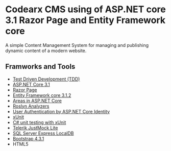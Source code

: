 # Codearx CMS using of ASP.NET core 3.1 Razor Page and Entity Framework core
A simple Content Management System for managing and publishing dynamic content of a modern website.

## Framworks and Tools
 - [Test Driven Development (TDD)](https://deviq.com/test-driven-development/)
 - [ASP.NET Core 3.1](https://docs.microsoft.com/en-us/aspnet/core/getting-started/?view=aspnetcore-3.1&tabs=windows)
 - [Razor Page](https://docs.microsoft.com/en-us/aspnet/core/tutorials/razor-pages/?view=aspnetcore-3.1)
 - [Entity Framework core 3.1.2](https://www.nuget.org/packages/Microsoft.EntityFrameworkCore.SqlServer/3.1.2)
 - [Areas in ASP.NET Core](https://docs.microsoft.com/en-us/aspnet/core/mvc/controllers/areas?view=aspnetcore-3.1)
 - [Roslyn Analyzers](https://www.nuget.org/packages/Microsoft.CodeAnalysis.FxCopAnalyzers/2.9.8)
 - [User Authentication by ASP.NET Core Identity](https://www.nuget.org/packages/Microsoft.AspNetCore.Identity.EntityFrameworkCore/3.1.3)
 - [xUnit](https://xunit.net/)
 - [C# unit testing with xUnit](https://docs.microsoft.com/en-us/dotnet/core/testing/unit-testing-with-dotnet-test)
 - [Telerik JustMock Lite](https://github.com/telerik/JustMockLite)
 - [SQL Server Express LocalDB](https://docs.microsoft.com/en-us/sql/database-engine/configure-windows/sql-server-express-localdb?view=sql-server-ver15)
 - [Bootstrap 4.3.1](https://getbootstrap.com/docs/4.3/getting-started/introduction/)
 - HTML5